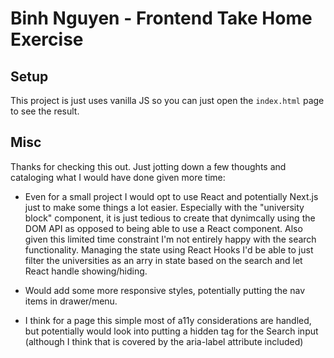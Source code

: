 # Binh Nguyen - Frontend Take Home Exercise 

## Setup

This project is just uses vanilla JS so you can just open the `index.html` page to see the result.

## Misc

Thanks for checking this out. Just jotting down a few thoughts and cataloging what I would have done given more time:

- Even for a small project I would opt to use React and potentially Next.js just to make some things a lot easier. Especially with the "university block" component, it is just tedious to create that dynimcally using the DOM API as opposed to being able to use a React component. Also given this limited time constraint I'm not entirely happy with the search functionality. Managing the state using React Hooks I'd be able to just filter the universities as an arry in state based on the search and let React handle showing/hiding.

- Would add some more responsive styles, potentially putting the nav items in drawer/menu.

- I think for a page this simple most of a11y considerations are handled, but potentially would look into putting a hidden <label> tag for the Search input (although I think that is covered by the aria-label attribute included)
